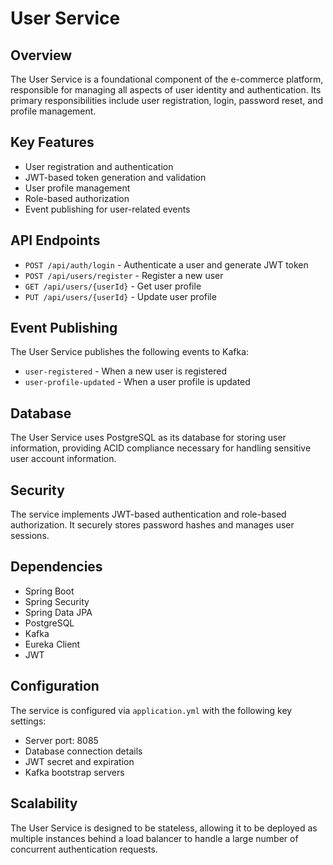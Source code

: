 # User Service

## Overview
The User Service is a foundational component of the e-commerce platform, responsible for managing all aspects of user identity and authentication. Its primary responsibilities include user registration, login, password reset, and profile management.

## Key Features
- User registration and authentication
- JWT-based token generation and validation
- User profile management
- Role-based authorization
- Event publishing for user-related events

## API Endpoints
- `POST /api/auth/login` - Authenticate a user and generate JWT token
- `POST /api/users/register` - Register a new user
- `GET /api/users/{userId}` - Get user profile
- `PUT /api/users/{userId}` - Update user profile

## Event Publishing
The User Service publishes the following events to Kafka:
- `user-registered` - When a new user is registered
- `user-profile-updated` - When a user profile is updated

## Database
The User Service uses PostgreSQL as its database for storing user information, providing ACID compliance necessary for handling sensitive user account information.

## Security
The service implements JWT-based authentication and role-based authorization. It securely stores password hashes and manages user sessions.

## Dependencies
- Spring Boot
- Spring Security
- Spring Data JPA
- PostgreSQL
- Kafka
- Eureka Client
- JWT

## Configuration
The service is configured via `application.yml` with the following key settings:
- Server port: 8085
- Database connection details
- JWT secret and expiration
- Kafka bootstrap servers

## Scalability
The User Service is designed to be stateless, allowing it to be deployed as multiple instances behind a load balancer to handle a large number of concurrent authentication requests.